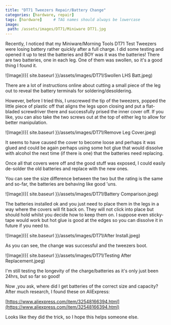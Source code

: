 ```yaml
---
title: "DT71 Tweezers Repair/Battery Change"
categories: [hardware, repair]
tags: [hardware]     # TAG names should always be lowercase
image:
 path: /assets/images/DT71/Miniware DT71.jpg
---
```


Recently, I noticed that my Miniware/Morning Tools DT71 Test Tweezers were losing battery rather quickly after a full charge.
I did some testing and opened it up to test the batteries and BOY was it was the batteries!
There are two batteries, one in each leg.
One of them was swollen, so it's a good thing I found it.

![Image]({{ site.baseurl }}/assets/images/DT71/Swollen LHS Batt.jpeg)

There are a lot of instructions online about cutting a small piece of the leg out to reveal the battery terminals for soldering/desoldering.

However, before I tried this, I unscrewed the tip of the tweezers, popped the little piece of plastic off that aligns the legs upon closing and put a flat-bladed screwdriver there and successfully prised the inner cover off. If you like, you can also take the two screws out at the top of either leg to allow for better manipulation.

![Image]({{ site.baseurl }}/assets/images/DT71/Remove Leg Cover.jpeg)

It seems to have caused the cover to become loose and perhaps it was glued and could be again perhaps using some hot glue that would dissolve with alcohol the next time (if there is one) that the batteries need replacing.

Once all that covers were off and the good stuff was exposed, I could easily de-solder the old batteries and replace with the new ones.

You can see the size difference between the two but the rating is the same and so-far, the batteries are behaving like good 'uns.

![Image]({{ site.baseurl }}/assets/images/DT71/Battery Comparison.jpeg)

The batteries installed ok and you just need to place them in the legs in a way where the covers will fit back on. They will not click into place but should hold whilst you decide how to keep them on. I suppose even sticky-tape would work but hot glue is good at the edges so you can dissolve it in future if you need to.

![Image]({{ site.baseurl }}/assets/images/DT71/After Install.jpeg)

As you can see, the change was successful and the tweezers boot.

![Image]({{ site.baseurl }}/assets/images/DT71/Testing After Replacement.jpeg)

I'm still testing the longevity of the charge/batteries as it's only just been 24hrs, but so far so good!

Now ,you ask, where did I get batteries of the correct size and capacity?
After much research, I found these on AliExpress:

[https://www.aliexpress.com/item/32548166394.html](https://www.aliexpress.com/item/32548166394.html)


Looks like they did the trick, so I hope this helps someone else.
